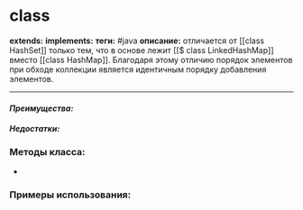 # class 
**extends:** 
**implements:** 
**теги:** #java
**описание:** отличается от [[class HashSet]] только тем, что в основе лежит [[$ class LinkedHashMap]] вместо [[class HashMap]]. Благодаря этому отличию порядок элементов при обходе коллекции является идентичным порядку добавления элементов.

---
#### *Преимущества:*

#### *Недостатки:*

### Методы класса:
- 

### Примеры использования:
